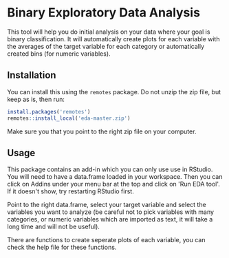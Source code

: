 # Binary Exploratory Data Analysis

This tool will help you do initial analysis on your data where your goal is binary classification. It will automatically create plots for each variable with the averages of the target variable for each category or automatically created bins (for numeric variables).

## Installation

You can install this using the `remotes` package. Do not unzip the zip file, but keep as is, then run:

``` r
install.packages('remotes')
remotes::install_local('eda-master.zip')
```

Make sure you that you point to the right zip file on your computer.

## Usage

This package contains an add-in which you can only use use in RStudio. You will need to have a data.frame loaded in your workspace. Then you can click on Addins under your menu bar at the top and click on 'Run EDA tool'. If it doesn't show, try restarting RStudio first.

Point to the right data.frame, select your target variable and select the variables you want to analyze (be careful not to pick variables with many categories, or numeric variables which are imported as text, it will take a long time and will not be useful).

There are functions to create seperate plots of each variable, you can check the help file for these functions.
